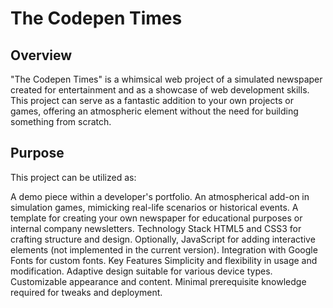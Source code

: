 # The Codepen Times
## Overview
"The Codepen Times" is a whimsical web project of a simulated newspaper created for entertainment and as a showcase of web development skills. This project can serve as a fantastic addition to your own projects or games, offering an atmospheric element without the need for building something from scratch.

## Purpose
This project can be utilized as:

A demo piece within a developer's portfolio.
An atmospherical add-on in simulation games, mimicking real-life scenarios or historical events.
A template for creating your own newspaper for educational purposes or internal company newsletters.
Technology Stack
HTML5 and CSS3 for crafting structure and design.
Optionally, JavaScript for adding interactive elements (not implemented in the current version).
Integration with Google Fonts for custom fonts.
Key Features
Simplicity and flexibility in usage and modification.
Adaptive design suitable for various device types.
Customizable appearance and content.
Minimal prerequisite knowledge required for tweaks and deployment.
